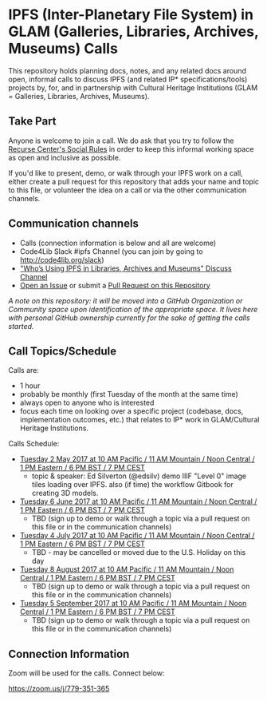 # IPFS (Inter-Planetary File System) in GLAM (Galleries, Libraries, Archives, Museums) Calls

This repository holds planning docs, notes, and any related docs around open, informal calls to discuss IPFS (and related IP* specifications/tools) projects by, for, and in partnership with Cultural Heritage Institutions (GLAM = Galleries, Libraries, Archives, Museums).

## Take Part

Anyone is welcome to join a call. We do ask that you try to follow the [Recurse Center's Social Rules](https://www.recurse.com/manual#sub-sec-social-rules) in order to keep this informal working space as open and inclusive as possible.

If you'd like to present, demo, or walk through your IPFS work on a call, either create a pull request for this repository that adds your name and topic to this file, or volunteer the idea on a call or via the other communication channels.

## Communication channels

* Calls (connection information is below and all are welcome)
* Code4Lib Slack #ipfs Channel (you can join by going to http://code4lib.org/slack)
* ["Who’s Using IPFS in Libraries, Archives and Museums" Discuss Channel](https://discuss.ipfs.io/t/whos-using-ipfs-in-libraries-archives-and-museums/130)
* [Open an Issue](https://github.com/cmh2166/IPFS-GLAM-Calls/issues) or submit a [Pull Request on this Repository](https://github.com/cmh2166/IPFS-GLAM-Calls/pulls)

*A note on this repository: it will be moved into a GitHub Organization or Community space upon identification of the appropriate space. It lives here with personal GitHub ownership currently for the sake of getting the calls started.*

## Call Topics/Schedule

Calls are:

* 1 hour
* probably be monthly (first Tuesday of the month at the same time)
* always open to anyone who is interested
* focus each time on looking over a specific project (codebase, docs, implementation outcomes, etc.) that relates to IP* work in GLAM/Cultural Heritage Institutions.

Calls Schedule:

* [Tuesday 2 May 2017 at 10 AM Pacific / 11 AM Mountain / Noon Central / 1 PM Eastern / 6 PM BST / 7 PM CEST](Notes/2017-05-02.md)
  * topic & speaker: Ed Silverton (@edsilv) demo IIIF "Level 0" image tiles loading over IPFS. also (if time) the workflow Gitbook for creating 3D models.
* [Tuesday 6 June 2017 at 10 AM Pacific / 11 AM Mountain / Noon Central / 1 PM Eastern / 6 PM BST / 7 PM CEST](Notes/2017-06-06.md)
  * TBD (sign up to demo or walk through a topic via a pull request on this file or in the communication channels)
* [Tuesday 4 July 2017 at 10 AM Pacific / 11 AM Mountain / Noon Central / 1 PM Eastern / 6 PM BST / 7 PM CEST](Notes/2017-07-04.md)
  * TBD - may be cancelled or moved due to the U.S. Holiday on this day
* [Tuesday 8 August 2017 at 10 AM Pacific / 11 AM Mountain / Noon Central / 1 PM Eastern / 6 PM BST / 7 PM CEST](Notes/2017-08-08.md)
  * TBD (sign up to demo or walk through a topic via a pull request on this file or in the communication channels)
* [Tuesday 5 September 2017 at 10 AM Pacific / 11 AM Mountain / Noon Central / 1 PM Eastern / 6 PM BST / 7 PM CEST](Notes/2017-09-05.md)
  * TBD (sign up to demo or walk through a topic via a pull request on this file or in the communication channels)

## Connection Information

Zoom will be used for the calls. Connect below:

https://zoom.us/j/779-351-365
